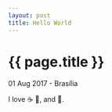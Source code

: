 ```yaml
---
layout: post
title: Hello World
---
```

{{ page.title }}
================

<p class="meta">01 Aug 2017 - Brasília</p>

 I love :coffee: :pizza:, and :dancer:.
